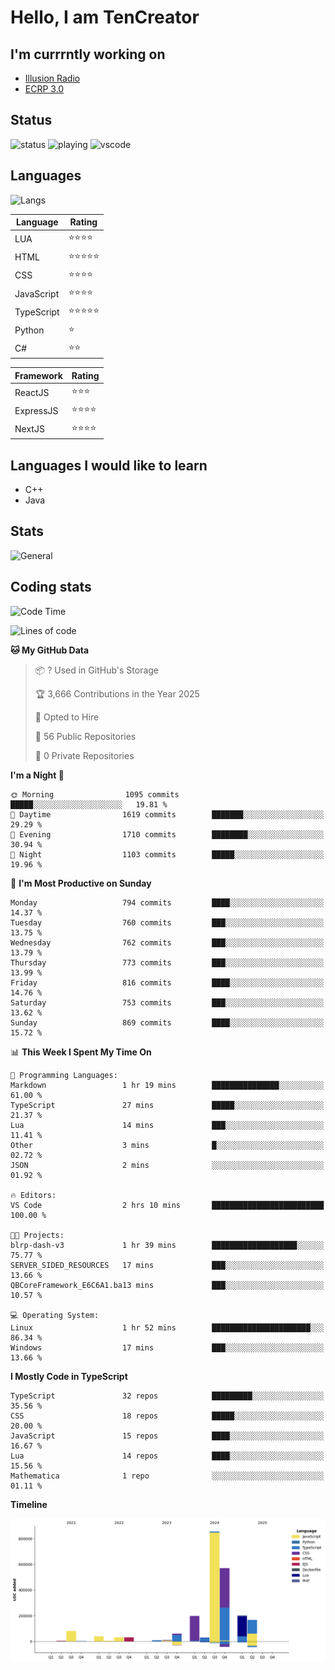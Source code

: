 # Hello, I am TenCreator

## I'm currrntly working on
- [Illusion Radio](https://illusionradio.co.uk/)
- [ECRP 3.0](http://github.com/Emerald-Coast-Roleplay/)

## Status
![status](https://api.statusbadges.me/badge/status/518334475038359555?simple=true&style=for-the-badge)
![playing](https://api.statusbadges.me/badge/playing/518334475038359555?style=for-the-badge)
![vscode](https://api.statusbadges.me/badge/vscode/518334475038359555?style=for-the-badge)

## Languages
![Langs](https://github-readme-stats.vercel.app/api/top-langs/?username=tencreator&layout=compact&theme=radical)


|Language|Rating|
|--------|------|
|LUA|⭐️⭐️⭐️⭐️|
|HTML|⭐️⭐️⭐️⭐️⭐️|
|CSS|⭐️⭐️⭐️⭐️|
|JavaScript|⭐️⭐️⭐️⭐️|
|TypeScript|⭐️⭐️⭐️⭐️⭐️|
|Python|⭐️|
|C#|⭐️⭐️ |

|Framework|Rating|
|--------|------|
|ReactJS|⭐️⭐️⭐|
|ExpressJS|⭐️⭐️⭐️⭐️|
|NextJS|⭐️⭐️⭐⭐️|

## Languages I would like to learn
- C++
- Java

## Stats
![General](https://github-readme-stats.vercel.app/api?username=tencreator&show_icons=true&theme=radical)

## Coding stats

<!--START_SECTION:waka-->
![Code Time](http://img.shields.io/badge/Code%20Time-620%20hrs-blue)

![Lines of code](https://img.shields.io/badge/From%20Hello%20World%20I%27ve%20Written-2.3%20million%20lines%20of%20code-blue)

**🐱 My GitHub Data** 

> 📦 ? Used in GitHub's Storage 
 > 
> 🏆 3,666 Contributions in the Year 2025
 > 
> 💼 Opted to Hire
 > 
> 📜 56 Public Repositories 
 > 
> 🔑 0 Private Repositories 
 > 
**I'm a Night 🦉** 

```text
🌞 Morning                1095 commits        █████░░░░░░░░░░░░░░░░░░░░   19.81 % 
🌆 Daytime                1619 commits        ███████░░░░░░░░░░░░░░░░░░   29.29 % 
🌃 Evening                1710 commits        ████████░░░░░░░░░░░░░░░░░   30.94 % 
🌙 Night                  1103 commits        █████░░░░░░░░░░░░░░░░░░░░   19.96 % 
```
📅 **I'm Most Productive on Sunday** 

```text
Monday                   794 commits         ████░░░░░░░░░░░░░░░░░░░░░   14.37 % 
Tuesday                  760 commits         ███░░░░░░░░░░░░░░░░░░░░░░   13.75 % 
Wednesday                762 commits         ███░░░░░░░░░░░░░░░░░░░░░░   13.79 % 
Thursday                 773 commits         ███░░░░░░░░░░░░░░░░░░░░░░   13.99 % 
Friday                   816 commits         ████░░░░░░░░░░░░░░░░░░░░░   14.76 % 
Saturday                 753 commits         ███░░░░░░░░░░░░░░░░░░░░░░   13.62 % 
Sunday                   869 commits         ████░░░░░░░░░░░░░░░░░░░░░   15.72 % 
```


📊 **This Week I Spent My Time On** 

```text
💬 Programming Languages: 
Markdown                 1 hr 19 mins        ███████████████░░░░░░░░░░   61.00 % 
TypeScript               27 mins             █████░░░░░░░░░░░░░░░░░░░░   21.37 % 
Lua                      14 mins             ███░░░░░░░░░░░░░░░░░░░░░░   11.41 % 
Other                    3 mins              █░░░░░░░░░░░░░░░░░░░░░░░░   02.72 % 
JSON                     2 mins              ░░░░░░░░░░░░░░░░░░░░░░░░░   01.92 % 

🔥 Editors: 
VS Code                  2 hrs 10 mins       █████████████████████████   100.00 % 

🐱‍💻 Projects: 
blrp-dash-v3             1 hr 39 mins        ███████████████████░░░░░░   75.77 % 
SERVER_SIDED_RESOURCES   17 mins             ███░░░░░░░░░░░░░░░░░░░░░░   13.66 % 
QBCoreFramework_E6C6A1.ba13 mins             ███░░░░░░░░░░░░░░░░░░░░░░   10.57 % 

💻 Operating System: 
Linux                    1 hr 52 mins        ██████████████████████░░░   86.34 % 
Windows                  17 mins             ███░░░░░░░░░░░░░░░░░░░░░░   13.66 % 
```

**I Mostly Code in TypeScript** 

```text
TypeScript               32 repos            █████████░░░░░░░░░░░░░░░░   35.56 % 
CSS                      18 repos            █████░░░░░░░░░░░░░░░░░░░░   20.00 % 
JavaScript               15 repos            ████░░░░░░░░░░░░░░░░░░░░░   16.67 % 
Lua                      14 repos            ████░░░░░░░░░░░░░░░░░░░░░   15.56 % 
Mathematica              1 repo              ░░░░░░░░░░░░░░░░░░░░░░░░░   01.11 % 
```



**Timeline**

![Lines of Code chart](https://raw.githubusercontent.com/tencreator/tencreator/main/assets/bar_graph.png)


<!--END_SECTION:waka-->
